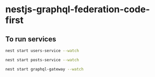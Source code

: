 # nestjs-graphql-federation-code-first

## To run services

```bash
nest start users-service --watch
```

```bash
nest start posts-service --watch
```

```bash
nest start graphql-gateway --watch
```
